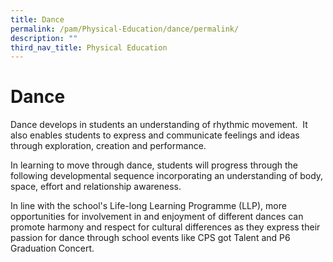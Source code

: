 ```yaml
---
title: Dance
permalink: /pam/Physical-Education/dance/permalink/
description: ""
third_nav_title: Physical Education
---
```



Dance
=====
Dance develops in students an understanding of rhythmic movement.  It also enables students to express and communicate feelings and ideas through exploration, creation and performance.  

  

In learning to move through dance, students will progress through the following developmental sequence incorporating an understanding of body, space, effort and relationship awareness.

In line with the school's Life-long Learning Programme (LLP), more opportunities for involvement in and enjoyment of different dances can promote harmony and respect for cultural differences as they express their passion for dance through school events like CPS got Talent and P6 Graduation Concert.